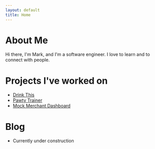 ```yaml
---
layout: default
title: Home
---
```


# About Me

Hi there, I'm Mark, and I'm a software engineer. I love to learn and to connect with people.

# Projects I've worked on
- [Drink This](https://drink-this-frontend.herokuapp.com/)
- [Pawty Trainer](https://pawty-trainer.github.io/pawty-trainer/#/)
- [Mock Merchant Dashboard](https://marky-little-esty-shop.herokuapp.com/)

# Blog
- Currently under construction


<!-- <div class="posts">
  {% for post in paginator.posts %}
  <article class="post">
    <h1 class="post-title">
      <a href="{{ post.url | relative_url }}">
        {{ post.title }}
      </a>
    </h1>

    <time datetime="{{ post.date | date_to_xmlschema }}" class="post-date">{{ post.date | date_to_string }}</time>

    {{ post.content }}
  </article>
  {% endfor %}
</div>

<div class="pagination">
  {% if paginator.next_page %}
    <a class="pagination-item older" href="{{ paginator.next_page_path | relative_url }}">Older</a>
  {% else %}
    <span class="pagination-item older">Older</span>
  {% endif %}
  {% if paginator.previous_page %}
    <a class="pagination-item newer" href="{{ paginator.previous_page_path | prepend: relative_url }}">Newer</a>
  {% else %}
    <span class="pagination-item newer">Newer</span>
  {% endif %}
</div> -->
